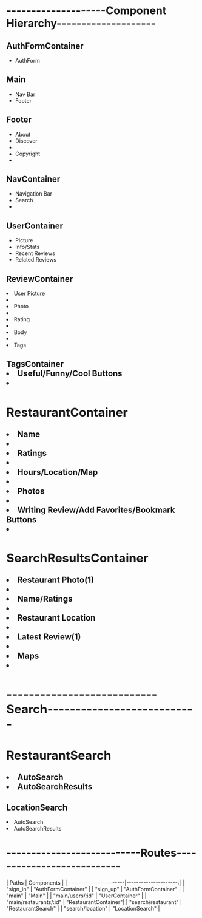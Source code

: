 <h1>--------------------Component Hierarchy--------------------</h1>
<h2>AuthFormContainer</h2>
  <ul>
    <li type='disc'>AuthForm</li>
  </ul>
<h2>Main</h2>
  <ul>
    <li type='disc'>Nav Bar</li>
    <li type='disc'>Footer</li>
  </ul>
<h2>Footer</h2>
  <ul>
    <li type='disc'>About</li>
    <li type='disc'>Discover<li>
    <li type='disc'>Copyright<li>
  </ul>
<h2>NavContainer</h2>
  <ul>
    <li type='disc'>Navigation Bar</li>
    <li type='disc'>Search<li>
  </ul>
<h2>UserContainer</h2>
  <ul>
    <li type='disc'>Picture</li>
    <li type='disc'>Info/Stats</li>
    <li type='disc'>Recent Reviews</li>
    <li type='disc'>Related Reviews</li>
  </ul>
<h2>ReviewContainer</h2>
  <li type='disc'>User Picture<li>
  <li type='disc'>Photo<li>
  <li type='disc'>Rating<li>
  <li type='disc'>Body<li>
  <li type='disc'>Tags</li>
<h2>TagsContainer</li>
  <li type='disc'>Useful/Funny/Cool Buttons<li>
<h2>RestaurantContainer</h2>
  <li type='disc'>Name<li>
  <li type='disc'>Ratings<li>
  <li type='disc'>Hours/Location/Map<li>
  <li type='disc'>Photos<li>
  <li type='disc'>Writing Review/Add Favorites/Bookmark Buttons<li>
<h2>SearchResultsContainer</h2>
  <li type='disc'>Restaurant Photo(1)<li>
  <li type='disc'>Name/Ratings<li>
  <li type='disc'>Restaurant Location<li>
  <li type='disc'>Latest Review(1)<li>
  <li type='disc'>Maps<li>
<h2>---------------------------Search---------------------------</h2>
<h2>RestaurantSearch</h2>
  <li type='disc'>AutoSearch</li>
  <li type='disc'>AutoSearchResults</li>
<h2>LocationSearch</h2>
  <li type='disc'>AutoSearch</li>
  <li type='disc'>AutoSearchResults</li>
<h1>---------------------------Routes---------------------------</h1>
| Paths                  | Components           |
| -----------------------|---------------------:|
| "sign_in"              | "AuthFormContainer"  |
| "sign_up"              | "AuthFormContainer"  |   
| "main"                 | "Main"               |   
| "main/users/:id"       | "UserContainer"      |   
| "main/restaurants/:id" | "RestaurantContainer"|   
| "search/restaurant"    | "RestaurantSearch"   |   
| "search/location"      | "LocationSearch"     |   

